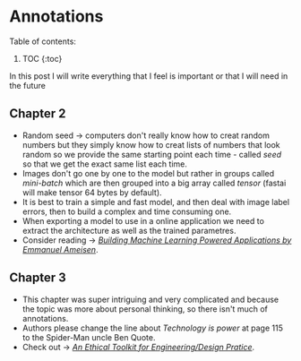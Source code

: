 # Annotations

Table of contents:

1. TOC
{:toc}

In this post I will write everything that I feel is important or that I will need in the future

## Chapter 2

- Random seed -> computers don't really know how to creat random numbers but they simply know how to creat lists of numbers that look random so we provide the same starting point each time - called *seed* so that we get the exact same list each time.
- Images don't go one by one to the model but rather in groups called *mini-batch* which are then grouped into a big array called *tensor* (fastai will make tensor 64 bytes by default).
- It is best to train a simple and fast model, and then deal with image label errors, then to build a complex and time consuming one.
- When exporting a model to use in a online application we need to extract the architecture as well as the trained parametres.
- Consider reading -> [*Building Machine Learning Powered Applications by Emmanuel Ameisen*](https://www.amazon.com/Building-Machine-Learning-Powered-Applications/dp/149204511X).

## Chapter 3

- This chapter was super intriguing and very complicated and because the topic was more about personal thinking, so there isn't much of annotations.
- Authors please change the line about *Technology is power* at page 115 to the Spider-Man uncle Ben Quote.
- Check out -> [*An Ethical Toolkit for Engineering/Design Pratice*](https://oreil.ly/vDGGC).
